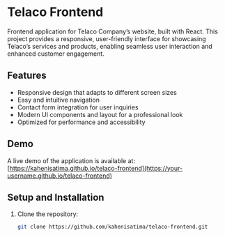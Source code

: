 # Telaco Frontend

Frontend application for Telaco Company’s website, built with React. This project provides a responsive, user-friendly interface for showcasing Telaco’s services and products, enabling seamless user interaction and enhanced customer engagement.

## Features

- Responsive design that adapts to different screen sizes
- Easy and intuitive navigation
- Contact form integration for user inquiries
- Modern UI components and layout for a professional look
- Optimized for performance and accessibility

## Demo

A live demo of the application is available at:  
[https://kahenisatima.github.io/telaco-frontend](https://your-username.github.io/telaco-frontend)



## Setup and Installation

1. Clone the repository:  
   ```bash
   git clone https://github.com/kahenisatima/telaco-frontend.git
